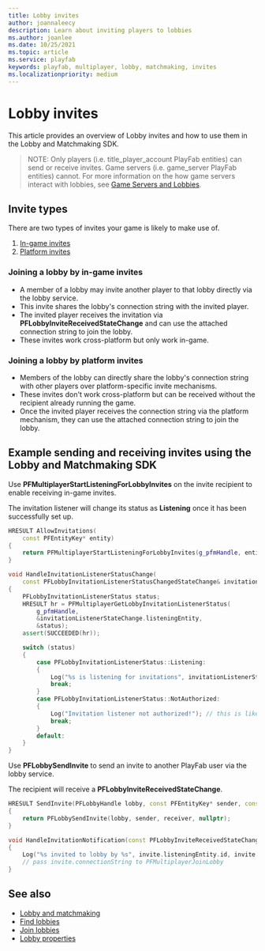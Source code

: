 ```yaml
---
title: Lobby invites
author: joannaleecy
description: Learn about inviting players to lobbies
ms.author: joanlee
ms.date: 10/25/2021
ms.topic: article
ms.service: playfab
keywords: playfab, multiplayer, lobby, matchmaking, invites
ms.localizationpriority: medium
---
```


# Lobby invites
 

This article provides an overview of Lobby invites and how to use them in the Lobby and Matchmaking SDK.

> NOTE: Only players (i.e. title_player_account PlayFab entities) can send or receive invites. Game servers (i.e. game_server PlayFab entities) cannot. For more information on the how game servers interact with lobbies, see [Game Servers and Lobbies](lobby-server-overview.md).

## Invite types

There are two types of invites your game is likely to make use of.

1. [In-game invites](#joining-a-lobby-by-in-game-invites)
1. [Platform invites](#joining-a-lobby-by-platform-invites)

### Joining a lobby by in-game invites

* A member of a lobby may invite another player to that lobby directly via the lobby service.
* This invite shares the lobby's connection string with the invited player.
* The invited player receives the invitation via __PFLobbyInviteReceivedStateChange__ and can use the attached connection string to join the lobby.
* These invites work cross-platform but only work in-game.

### Joining a lobby by platform invites

* Members of the lobby can directly share the lobby's connection string with other players over platform-specific invite mechanisms.
* These invites don't work cross-platform but can be received without the recipient already running the game.
* Once the invited player receives the connection string via the platform mechanism, they can use the attached connection string to join the lobby.

## Example sending and receiving invites using the Lobby and Matchmaking SDK

Use __PFMultiplayerStartListeningForLobbyInvites__ on the invite recipient to enable receiving in-game invites.

The invitation listener will change its status as __Listening__ once it has been successfully set up.

```cpp
HRESULT AllowInvitations(
    const PFEntityKey* entity)
{
    return PFMultiplayerStartListeningForLobbyInvites(g_pfmHandle, entity);
}

void HandleInvitationListenerStatusChange(
    const PFLobbyInvitationListenerStatusChangedStateChange& invitationListenerStateChange)
{
    PFLobbyInvitationListenerStatus status;
    HRESULT hr = PFMultiplayerGetLobbyInvitationListenerStatus(
        g_pfmHandle,
        &invitationListenerStateChange.listeningEntity,
        &status);
    assert(SUCCEEDED(hr));

    switch (status)
    {
        case PFLobbyInvitationListenerStatus::Listening:
        {
            Log("%s is listening for invitations", invitationListenerStateChange.listeningEntity.id);
            break;
        }
        case PFLobbyInvitationListenerStatus::NotAuthorized:
        {
            Log("Invitation listener not authorized!"); // this is likely an issue with the listener's entity token.
            break;
        }
        default:
    }
}
```

Use __PFLobbySendInvite__ to send an invite to another PlayFab user via the lobby service.

The recipient will receive a __PFLobbyInviteReceivedStateChange__.

```cpp
HRESULT SendInvite(PFLobbyHandle lobby, const PFEntityKey* sender, const PFEntityKey* receiver)
{
    return PFLobbySendInvite(lobby, sender, receiver, nullptr);
}

void HandleInvitationNotification(const PFLobbyInviteReceivedStateChange& invite)
{
    Log("%s invited to lobby by %s", invite.listeningEntity.id, invite.invitingEntity.id);
    // pass invite.connectionString to PFMultiplayerJoinLobby
}
```

## See also

* [Lobby and matchmaking](lobby-and-matchmaking.md)
* [Find lobbies](find-lobbies.md)
* [Join lobbies](join-lobbies.md)
* [Lobby properties](lobby-properties.md)
